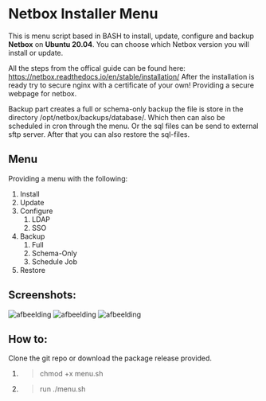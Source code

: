 # Netbox Installer  Menu

This is menu script based in BASH to install, update, configure and backup **Netbox** on **Ubuntu 20.04**. 
You can choose which Netbox version you will install or update.

All the steps from the offical guide can be found here: https://netbox.readthedocs.io/en/stable/installation/
After the installation is ready try to secure nginx with a certificate of your own!
Providing a secure webpage for netbox.

Backup part creates a full or schema-only backup the file is store in the directory /opt/netbox/backups/database/.
Which then can also be scheduled in cron through the menu.
Or the sql files can be send to external sftp server.
After that you can also restore the sql-files.

## Menu
Providing a menu with the following:
1. Install
2. Update 
3. Configure
   1. LDAP
   2. SSO
4. Backup
   1. Full 
   2. Schema-Only
   3. Schedule Job
5. Restore

## Screenshots:
![afbeelding](https://user-images.githubusercontent.com/37069737/213706323-b79ae76d-ba37-4190-aa6d-9f6f14472ef9.png)
![afbeelding](https://user-images.githubusercontent.com/37069737/213706382-20f2a8da-5eb3-4bb1-bb24-03eb2172fb69.png)
![afbeelding](https://user-images.githubusercontent.com/37069737/213706426-70c629f3-1880-4457-b1a8-bd456310d3fe.png)

## How to:
Clone the git repo or download the package release provided.
1. > chmod +x menu.sh
2. > run ./menu.sh 
